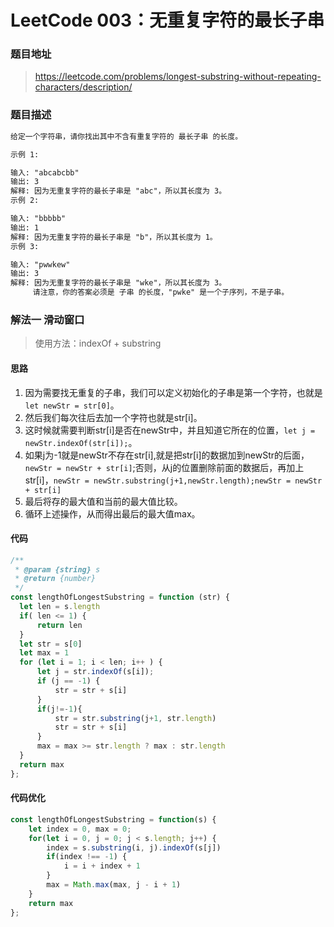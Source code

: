 # LeetCode 003：无重复字符的最长子串

### 题目地址

> https://leetcode.com/problems/longest-substring-without-repeating-characters/description/

### 题目描述

```md
给定一个字符串，请你找出其中不含有重复字符的 最长子串 的长度。

示例 1:

输入: "abcabcbb"
输出: 3
解释: 因为无重复字符的最长子串是 "abc"，所以其长度为 3。
示例 2:

输入: "bbbbb"
输出: 1
解释: 因为无重复字符的最长子串是 "b"，所以其长度为 1。
示例 3:

输入: "pwwkew"
输出: 3
解释: 因为无重复字符的最长子串是 "wke"，所以其长度为 3。
     请注意，你的答案必须是 子串 的长度，"pwke" 是一个子序列，不是子串。

```

### 解法一 滑动窗口
> 使用方法：indexOf + substring

#### 思路

1. 因为需要找无重复的子串，我们可以定义初始化的子串是第一个字符，也就是 `let newStr = str[0]`。
2. 然后我们每次往后去加一个字符也就是str[i]。
3. 这时候就需要判断str[i]是否在newStr中，并且知道它所在的位置，`let j = newStr.indexOf(str[i]);`。
4. 如果j为-1就是newStr不存在str[i],就是把str[i]的数据加到newStr的后面，`newStr = newStr + str[i]`;否则，从j的位置删除前面的数据后，再加上str[i]，`newStr = newStr.substring(j+1,newStr.length);newStr = newStr + str[i]`
5. 最后将存的最大值和当前的最大值比较。
6. 循环上述操作，从而得出最后的最大值max。

#### 代码

```javascript
/**
 * @param {string} s
 * @return {number}
 */
const lengthOfLongestSubstring = function (str) {
  let len = s.length
  if( len <= 1) {
      return len
  }
  let str = s[0]
  let max = 1
  for (let i = 1; i < len; i++ ) {
      let j = str.indexOf(s[i]);
      if (j == -1) {
          str = str + s[i]
      }
      if(j!=-1){
          str = str.substring(j+1, str.length)
          str = str + s[i]
      }
      max = max >= str.length ? max : str.length
  }
  return max
};
```

#### 代码优化
```javascript
const lengthOfLongestSubstring = function(s) {
    let index = 0, max = 0;
    for(let i = 0, j = 0; j < s.length; j++) {
        index = s.substring(i, j).indexOf(s[j]) 
        if(index !== -1) { 
            i = i + index + 1 
        } 
        max = Math.max(max, j - i + 1) 
    }
    return max
};
```


